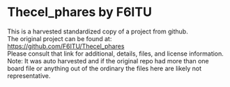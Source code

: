 
# Thecel_phares by F6ITU  
This is a harvested standardized copy of a project from github.  
The original project can be found at:  
https://github.com/F6ITU/Thecel_phares  
Please consult that link for additional, details, files, and license information.  
Note: It was auto harvested and if the original repo had more than one board file or anything out of the ordinary the files here are likely not representative.  
    